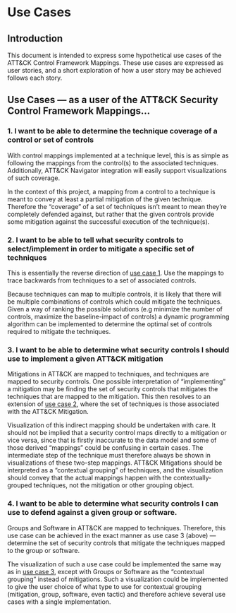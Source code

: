 # Use Cases

## Introduction

This document is intended to express some hypothetical use cases of the ATT&CK Control Framework Mappings. These use cases are expressed as user stories, and a short exploration of how a user story may be achieved follows each story.

## Use Cases — as a user of the ATT&CK Security Control Framework Mappings...

### 1. I want to be able to determine the technique coverage of a control or set of controls

With control mappings implemented at a technique level, this is as simple as following the mappings from the control(s) to the associated techniques. Additionally, ATT&CK Navigator integration will easily support visualizations of such coverage.

In the context of this project, a mapping from a control to a technique is meant to convey at least a partial mitigation of the given technique. Therefore the “coverage” of a set of techniques isn’t meant to mean they’re completely defended against, but rather that the given controls provide some mitigation against the successful execution of the technique(s). 

### 2. I want to be able to tell what security controls to select/implement in order to mitigate a specific set of techniques

This is essentially the reverse direction of [use case 1](#1-i-want-to-be-able-to-determine-the-technique-coverage-of-a-control-or-set-of-controls). Use the mappings to trace backwards from techniques to a set of associated controls.  

Because techniques can map to multiple controls, it is likely that there will be multiple combinations of controls which could mitigate the techniques. Given a way of ranking the possible solutions (e.g minimize the number of controls, maximize the baseline-impact of controls) a dynamic programming algorithm can be implemented to determine the optimal set of controls required to mitigate the techniques. 

### 3. I want to be able to determine what security controls I should use to implement a given ATT&CK mitigation

Mitigations in ATT&CK are mapped to techniques, and techniques are mapped to security controls. One possible interpretation of “implementing” a mitigation may be finding the set of security controls that mitigates the techniques that are mapped to the mitigation. This then resolves to an extension of [use case 2](#2-i-want-to-be-able-to-tell-what-security-controls-to-selectimplement-in-order-to-mitigate-a-specific-set-of-techniques), where the set of techniques is those associated with the ATT&CK Mitigation. 

Visualization of this indirect mapping should be undertaken with care. It should not be implied that a security control maps directly to a mitigation or vice versa, since that is firstly inaccurate to the data model and some of those derived “mappings” could be confusing in certain cases. The intermediate step of the technique must therefore always be shown in visualizations of these two-step mappings. ATT&CK Mitigations should be interpreted as a “contextual grouping” of techniques, and the visualization should convey that the actual mappings happen with the contextually-grouped techniques, not the mitigation or other grouping object.

### 4. I want to be able to determine what security controls I can use to defend against a given group or software.

Groups and Software in ATT&CK are mapped to techniques. Therefore, this use case can be achieved in the exact manner as use case 3 (above) — determine the set of security controls that mitigate the techniques mapped to the group or software. 

The visualization of such a use case could be implemented the same way as in [use case 3](#3-i-want-to-be-able-to-determine-what-security-controls-i-should-use-to-implement-a-given-attck-mitigation), except with Groups or Software as the “contextual grouping” instead of mitigations. Such a visualization could be implemented to give the user choice of what type to use for contextual grouping (mitigation, group, software, even tactic) and therefore achieve several use cases with a single implementation.
